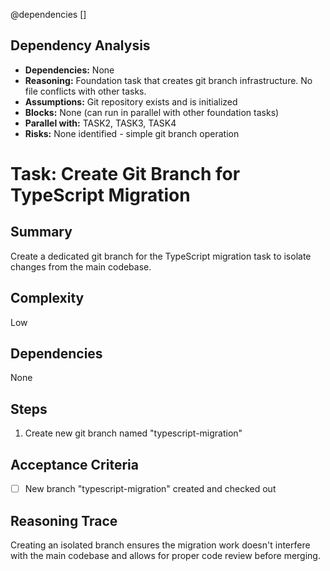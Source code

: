@dependencies []

<!-- DEPENDENCY REASONING -->
## Dependency Analysis
- **Dependencies:** None
- **Reasoning:** Foundation task that creates git branch infrastructure. No file conflicts with other tasks.
- **Assumptions:** Git repository exists and is initialized
- **Blocks:** None (can run in parallel with other foundation tasks)
- **Parallel with:** TASK2, TASK3, TASK4
- **Risks:** None identified - simple git branch operation

# Task: Create Git Branch for TypeScript Migration

## Summary
Create a dedicated git branch for the TypeScript migration task to isolate changes from the main codebase.

## Complexity
Low

## Dependencies
None

## Steps
1. Create new git branch named "typescript-migration"

## Acceptance Criteria
- [ ] New branch "typescript-migration" created and checked out

## Reasoning Trace
Creating an isolated branch ensures the migration work doesn't interfere with the main codebase and allows for proper code review before merging.